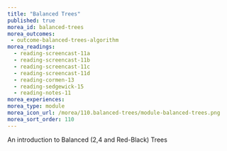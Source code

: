 ```yaml
---
title: "Balanced Trees"
published: true
morea_id: balanced-trees
morea_outcomes:
 - outcome-balanced-trees-algorithm
morea_readings:
  - reading-screencast-11a
  - reading-screencast-11b
  - reading-screencast-11c
  - reading-screencast-11d
  - reading-cormen-13
  - reading-sedgewick-15
  - reading-notes-11
morea_experiences:
morea_type: module
morea_icon_url: /morea/110.balanced-trees/module-balanced-trees.png
morea_sort_order: 110
---
```


An introduction to Balanced (2,4 and Red-Black) Trees 
